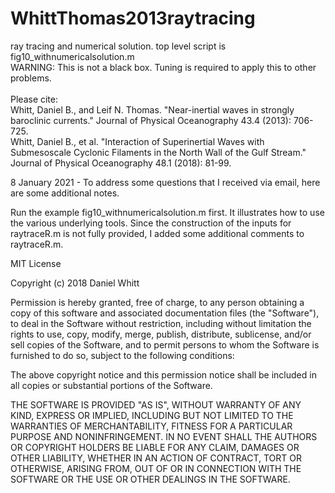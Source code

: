 # WhittThomas2013raytracing
ray tracing and numerical solution. top level script is fig10_withnumericalsolution.m <br>
WARNING: This is not a black box. Tuning is required to apply this to other problems.
<br><br>
Please cite:
<br>
Whitt, Daniel B., and Leif N. Thomas. "Near-inertial waves in strongly baroclinic currents." Journal of Physical Oceanography 43.4 (2013): 706-725.<br>
Whitt, Daniel B., et al. "Interaction of Superinertial Waves with Submesoscale Cyclonic Filaments in the North Wall of the Gulf Stream." Journal of Physical Oceanography 48.1 (2018): 81-99.

8 January 2021 - To address some questions that I received via email, here are some additional notes.

Run the example fig10_withnumericalsolution.m first. It illustrates how to use the various underlying tools.
Since the construction of the inputs for raytraceR.m is not fully provided, I added some additional comments to raytraceR.m.


MIT License

Copyright (c) 2018 Daniel Whitt

Permission is hereby granted, free of charge, to any person obtaining a copy
of this software and associated documentation files (the "Software"), to deal
in the Software without restriction, including without limitation the rights
to use, copy, modify, merge, publish, distribute, sublicense, and/or sell
copies of the Software, and to permit persons to whom the Software is
furnished to do so, subject to the following conditions:

The above copyright notice and this permission notice shall be included in all
copies or substantial portions of the Software.

THE SOFTWARE IS PROVIDED "AS IS", WITHOUT WARRANTY OF ANY KIND, EXPRESS OR
IMPLIED, INCLUDING BUT NOT LIMITED TO THE WARRANTIES OF MERCHANTABILITY,
FITNESS FOR A PARTICULAR PURPOSE AND NONINFRINGEMENT. IN NO EVENT SHALL THE
AUTHORS OR COPYRIGHT HOLDERS BE LIABLE FOR ANY CLAIM, DAMAGES OR OTHER
LIABILITY, WHETHER IN AN ACTION OF CONTRACT, TORT OR OTHERWISE, ARISING FROM,
OUT OF OR IN CONNECTION WITH THE SOFTWARE OR THE USE OR OTHER DEALINGS IN THE
SOFTWARE.
